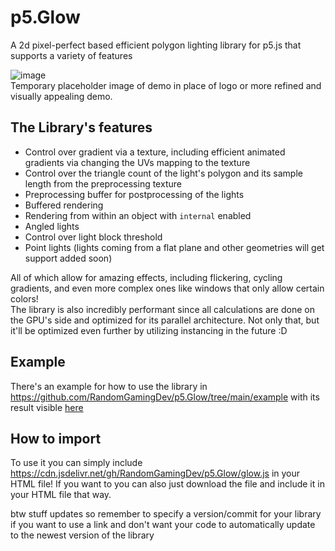 # p5.Glow

A 2d pixel-perfect based efficient polygon lighting library for p5.js that supports a variety of features 

![image](https://github.com/user-attachments/assets/6a9fb64e-c953-4544-aabc-8baee48b5ac0)<br/>
Temporary placeholder image of demo in place of logo or more refined and visually appealing demo.

## The Library's features
- Control over gradient via a texture, including efficient animated gradients via changing the UVs mapping to the texture
- Control over the triangle count of the light's polygon and its sample length from the preprocessing texture
- Preprocessing buffer for postprocessing of the lights
- Buffered rendering
- Rendering from within an object with `internal` enabled
- Angled lights
- Control over light block threshold
- Point lights (lights coming from a flat plane and other geometries will get support added soon)

All of which allow for amazing effects, including flickering, cycling gradients, and even more complex ones like windows that only allow certain colors! <br/>
The library is also incredibly performant since all calculations are done on the GPU's side and optimized for its parallel architecture. Not only that, but it'll be optimized even further by utilizing instancing in the future :D

## Example
There's an example for how to use the library in https://github.com/RandomGamingDev/p5.Glow/tree/main/example with its result visible [here](https://randomgamingdev.github.io/p5.Glow/example/)

## How to import
To use it you can simply include https://cdn.jsdelivr.net/gh/RandomGamingDev/p5.Glow/glow.js in your HTML file! If you want to you can also just download the file and include it in your HTML file that way.

btw stuff updates so remember to specify a version/commit for your library if you want to use a link and don't want your code to automatically update to the newest version of the library
